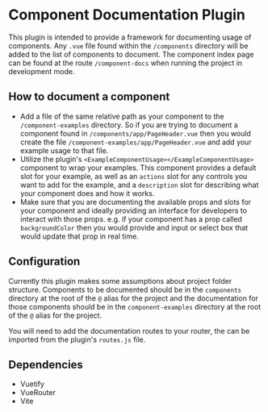 # Component Documentation Plugin

This plugin is intended to provide a framework for documenting usage of components. Any `.vue` file found within the `/components` directory will be added to the list of components to document. The component index page can be found at the route `/component-docs` when running the project in development mode.

## How to document a component

- Add a file of the same relative path as your component to the `/component-examples` directory. So if you are trying to document a component found in `/components/app/PageHeader.vue` then you would create the file `/component-examples/app/PageHeader.vue` and add your example usage to that file.
- Utilize the plugin's `<ExampleComponentUsage></ExampleComponentUsage>` component to wrap your examples. This component provides a default slot for your example, as well as an `actions` slot for any controls you want to add for the example, and a `description` slot for describing what your component does and how it works.
- Make sure that you are documenting the available props and slots for your component and ideally providing an interface for developers to interact with those props. e.g. if your component has a prop called `backgroundColor` then you would provide and input or select box that would update that prop in real time.


## Configuration

Currently this plugin makes some assumptions about project folder structure. Components to be documented should be in the `components` directory at the root of the `@` alias for the project and the documentation for those components should be in the `component-examples` directory at the root of the `@` alias for the project.

You will need to add the documentation routes to your router, the can be imported from the plugin's `routes.js` file.

## Dependencies

- Vuetify
- VueRouter
- Vite

